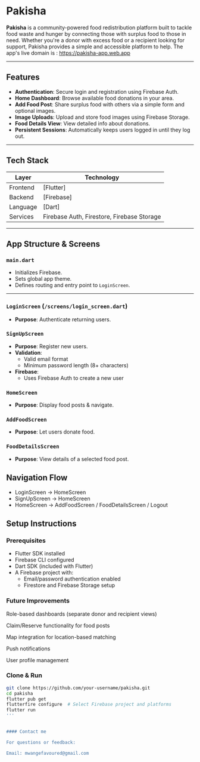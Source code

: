 # Pakisha

**Pakisha** is a community-powered food redistribution platform built to tackle food waste and hunger by connecting those with surplus food to those in need. Whether you're a donor with excess food or a recipient looking for support, Pakisha provides a simple and accessible platform to help. 
The app's live domain is : https://pakisha-app.web.app

---

## Features

-  **Authentication**: Secure login and registration using Firebase Auth.
-  **Home Dashboard**: Browse available food donations in your area.
-  **Add Food Post**: Share surplus food with others via a simple form and optional images.
-  **Image Uploads**: Upload and store food images using Firebase Storage.
-  **Food Details View**: View detailed info about donations.
-  **Persistent Sessions**: Automatically keeps users logged in until they log out.

---

## Tech Stack

| Layer       | Technology                             |
|-------------|-----------------------------------------|
| Frontend    | [Flutter]         |
| Backend     | [Firebase]|
| Language    | [Dart]               |
| Services    | Firebase Auth, Firestore, Firebase Storage |

---

## App Structure & Screens

###  `main.dart`
- Initializes Firebase.
- Sets global app theme.
- Defines routing and entry point to `LoginScreen`.

---

### `LoginScreen` (`/screens/login_screen.dart`)
- **Purpose**: Authenticate returning users.

### `SignUpScreen`
- **Purpose**: Register new users.
- **Validation**:
  - Valid email format
  - Minimum password length (8+ characters)
- **Firebase**:
  - Uses Firebase Auth to create a new user

### `HomeScreen` 
- **Purpose**: Display food posts & navigate.

### `AddFoodScreen` 
- **Purpose**: Let users donate food.

### `FoodDetailsScreen`
- **Purpose**: View details of a selected food post.

## Navigation Flow
- LoginScreen → HomeScreen
- SignUpScreen → HomeScreen
- HomeScreen → AddFoodScreen / FoodDetailsScreen / Logout

## Setup Instructions

### Prerequisites

- Flutter SDK installed 
- Firebase CLI configured
- Dart SDK (included with Flutter)
- A Firebase project with:
  - Email/password authentication enabled
  - Firestore and Firebase Storage setup

### Future Improvements
Role-based dashboards (separate donor and recipient views)

Claim/Reserve functionality for food posts

Map integration for location-based matching

Push notifications

User profile management

### Clone & Run

```bash
git clone https://github.com/your-username/pakisha.git
cd pakisha
flutter pub get
flutterfire configure  # Select Firebase project and platforms
flutter run 
'''


#### Contact me

For questions or feedback:

Email: mwangefavoured@gmail.com





